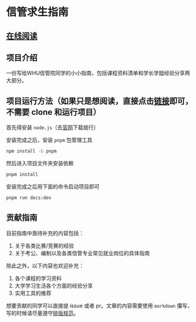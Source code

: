 # 信管求生指南

## [在线阅读](https://sim-book.cn/)

## 项目介绍

一份写给WHU信管院同学的小小指南，包括课程资料清单和学长学姐经验分享两大部分。

## 项目运行方法（如果只是想阅读，直接点击[链接](https://sim-book.cn/)即可，不需要 clone 和运行项目）

首先得安装 `node.js`（去[官网](https://nodejs.org/en)下载就行）

安装完成之后，安装 `pnpm` 包管理工具

```bash
npm install -G pnpm
```

然后进入项目文件夹安装依赖

```bash
pnpm install
```

安装完成之后用下面的命令启动项目即可

```bash
pnpm run docs:dev
```

## 贡献指南

目前指南中亟待补充的内容包括：

1. 关于各类比赛/竞赛的经验
2. 关于考公、编制以及各类信管专业常见就业岗位的具体指南

除此之外，以下内容也欢迎补充：

1. 各个课程的学习资料
2. 大学学习生活各个方面的经验分享
3. 实用工具的推荐

想要贡献的同学可以直接提 issue 或者 pr。文章的内容需要使用 `markdown` 攥写，写的时候请尽量遵守[排版规范](https://sim-book.cn/markdown规范)。
